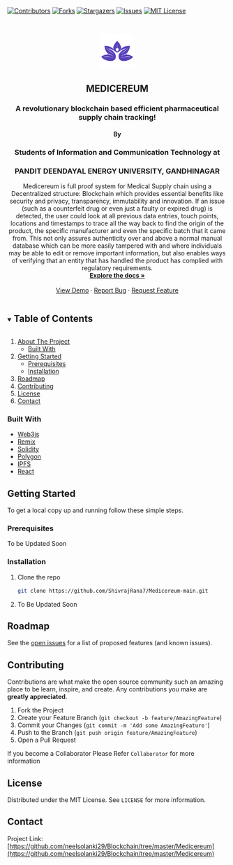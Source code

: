 <!--
*** Thanks for checking out the Best-README-Template. If you have a suggestion
*** that would make this better, please fork the repo and create a pull request
*** or simply open an issue with the tag "enhancement".
*** Thanks again! Now go create something AMAZING! :D
***
***
***
*** To avoid retyping too much info. Do a search and replace for the following:
*** github_username, repo_name, twitter_handle, email, project_title, project_description
-->

<!-- PROJECT SHIELDS -->
<!--
*** I'm using markdown "reference style" links for readability.
*** Reference links are enclosed in brackets [ ] instead of parentheses ( ).
*** See the bottom of this document for the declaration of the reference variables
*** for contributors-url, forks-url, etc. This is an optional, concise syntax you may use.
*** https://www.markdownguide.org/basic-syntax/#reference-style-links
-->

[![Contributors][contributors-shield]][contributors-url]
[![Forks][forks-shield]][forks-url]
[![Stargazers][stars-shield]][stars-url]
[![Issues][issues-shield]][issues-url]
[![MIT License][license-shield]][license-url]

<!-- PROJECT LOGO -->
<br />
<p align="center">
  <a href="https://github.com/ShivrajRana7/Medicereum-main">
    <img src="src/assets/Logo.png" alt="Logo" width="80" height="80">
  </a>
    <h2 align="center">MEDICEREUM</h2>
  <h3 align="center">A revolutionary blockchain based efficient pharmaceutical supply chain tracking!</h3>
   <h4 align="center">By</h4>
  <h3 align="center">Students of Information and Communication Technology at</h3>
   <h3 align="center">PANDIT DEENDAYAL ENERGY UNIVERSITY, GANDHINAGAR </h3>

  <p align="center">
    Medicereum is full proof system for Medical Supply chain using a Decentralized structure: Blockchain which provides essential benefits like security and privacy, transparency, immutability and innovation.
    If an issue (such as a counterfeit drug or even just a faulty or expired drug) is detected, the user could look at all previous data entries, touch points, locations and timestamps to trace all the way back to find the origin of the product, the specific manufacturer and even the specific batch that it came from.
    This not only assures authenticity over and above a normal manual database which can be more easily tampered with and where individuals may be able to edit or remove important information, but also enables ways of verifying that an entity that has handled the product has complied with regulatory requirements.
<br />
<a href="https://github.com/ShivrajRana7/Medicereum-main"><strong>Explore the docs »</strong></a>
<br />
<br />
<a href="https://github.com/ShivrajRana7/Medicereum-main">View Demo</a>
·
<a href="https://github.com/ShivrajRana7/Medicereum-main/issues">Report Bug</a>
·
<a href="https://github.com/ShivrajRana7/Medicereum-main/issues">Request Feature</a>

  </p>
</p>

<!-- TABLE OF CONTENTS -->
<details open="open">
  <summary><h2 style="display: inline-block">Table of Contents</h2></summary>
  <ol>
    <li>
      <a href="#about-the-project">About The Project</a>
      <ul>
        <li><a href="#built-with">Built With</a></li>
      </ul>
    </li>
    <li>
      <a href="#getting-started">Getting Started</a>
      <ul>
        <li><a href="#prerequisites">Prerequisites</a></li>
        <li><a href="#installation">Installation</a></li>
      </ul>
    </li>
    <li><a href="#roadmap">Roadmap</a></li>
    <li><a href="#contributing">Contributing</a></li>
    <li><a href="#license">License</a></li>
    <li><a href="#contact">Contact</a></li>
    
  </ol>
</details>

### Built With

- [Web3js]()
- [Remix]()
- [Solidity]()
- [Polygon]()
- [IPFS]()
- [React]()
<!-- GETTING STARTED -->

## Getting Started

To get a local copy up and running follow these simple steps.

### Prerequisites

To be Updated Soon

### Installation

1. Clone the repo
   ```sh
   git clone https://github.com/ShivrajRana7/Medicereum-main.git
   ```
2. To Be Updated Soon

<!-- ROADMAP -->

## Roadmap

See the [open issues](https://github.com/ShivrajRana7/Medicereum-main/issues) for a list of proposed features (and known issues).

<!-- CONTRIBUTING -->

## Contributing

Contributions are what make the open source community such an amazing place to be learn, inspire, and create. Any contributions you make are **greatly appreciated**.

1. Fork the Project
2. Create your Feature Branch (`git checkout -b feature/AmazingFeature`)
3. Commit your Changes (`git commit -m 'Add some AmazingFeature'`)
4. Push to the Branch (`git push origin feature/AmazingFeature`)
5. Open a Pull Request

If you become a Collaborator Please Refer `Collaborator` for more information

<!-- LICENSE -->

## License

Distributed under the MIT License. See `LICENSE` for more information.

<!-- CONTACT -->

## Contact

Project Link: [https://github.com/neelsolanki29/Blockchain/tree/master/Medicereum](https://github.com/neelsolanki29/Blockchain/tree/master/Medicereum)

<!-- MARKDOWN LINKS & IMAGES -->
<!-- https://www.markdownguide.org/basic-syntax/#reference-style-links -->

[contributors-shield]: https://img.shields.io/github/contributors/ShivrajRana7/Medicereum-main.svg?style=for-the-badge
[contributors-url]: https://github.com/ShivrajRana7/Medicereum-main/graphs/contributors
[forks-shield]: https://img.shields.io/github/forks/ShivrajRana7/Medicereum-main.svg?style=for-the-badge
[forks-url]: https://github.com/ShivrajRana7/Medicereum-main/network/members
[stars-shield]: https://img.shields.io/github/stars/ShivrajRana7/Medicereum-main.svg?style=for-the-badge
[stars-url]: https://github.com/ShivrajRana7/Medicereum-main/stargazers
[issues-shield]: https://img.shields.io/github/issues/ShivrajRana7/Medicereum-main.svg?style=for-the-badge
[issues-url]: https://github.com/ShivrajRana7/Medicereum-main/issues
[license-shield]: https://img.shields.io/github/license/ShivrajRana7/Medicereum-main.svg?style=for-the-badge
[license-url]: https://github.com/ShivrajRana7/Medicereum-main/blob/master/LICENSE.txt
